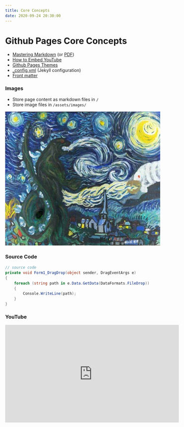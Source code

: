 ```yaml
---
title: Core Concepts
date: 2020-09-24 20:30:00
---
```


# Github Pages Core Concepts

* [Mastering Markdown](https://guides.github.com/features/mastering-markdown/) (or [PDF](https://guides.github.com/pdfs/markdown-cheatsheet-online.pdf))
* [How to Embed YouTube](https://thisisa.blog/how-to-embed-media-github-pages)
* [Github Pages Themes](https://pages.github.com/themes/)
* [_config.yml](https://docs.github.com/en/pages/setting-up-a-github-pages-site-with-jekyll/about-github-pages-and-jekyll) (Jekyll configuration)
* [Front matter](https://jekyllrb.com/docs/front-matter/)

### Images
* Store page content as markdown files in `/`
* Store image files in `/assets/images/`

![](/assets/images/art.jpg)

### Source Code

```cs
// source code
private void Form1_DragDrop(object sender, DragEventArgs e)
{
    foreach (string path in e.Data.GetData(DataFormats.FileDrop))
    {
        Console.WriteLine(path);
    }
}
```

### YouTube
<iframe src="https://www.youtube.com/embed/1ygdAiDxKfI" 
    width="560" 
    height="315"
    frameborder="0" 
    allowfullscreen>
</iframe>
